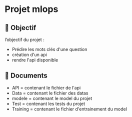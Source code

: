 # Projet mlops

## 📌 Objectif
l’objectif du projet :
- Prédire les mots clés d'une question
- création d'un api
- rendre l'api disponible


## 📌 Documents
- API = contenant le fichier de l'api
- Data = contenant le fichier des datas
- modele = contenant le model du projet
- Test = contenant les tests du projet
- Training = contenant le fichier d'entrainement du model 